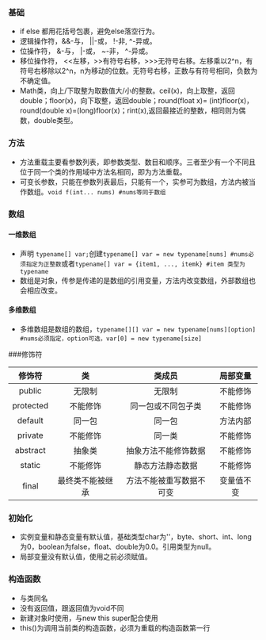 ### 基础
+ if else 都用花括号包裹，避免else落空行为。
+ 逻辑操作符，&&-与， ||-或， !-非, ^-异或。
+ 位操作符， &-与， |-或， ~-非， ^-异或。
+ 移位操作符， <<左移，>>有符号右移，>>>无符号右移。左移乘以2^n，有符号右移除以2^n，n为移动的位数。无符号右移，正数与有符号相同，负数为不确定值。
+ Math类，向上/下取整为取数值大/小的整数。ceil(x)，向上取整，返回double；floor(x)，向下取整，返回double；round(float x)= (int)floor(x)，round(double x)=(long)floor(x)；rint(x),返回最接近的整数，相同则为偶数，double类型。

### 方法
+ 方法重载主要看参数列表，即参数类型、数目和顺序。三者至少有一个不同且位于同一个类的作用域中方法名相同，即为方法重载。
+ 可变长参数，只能在参数列表最后，只能有一个，实参可为数组，方法内被当作数组。`void f(int... nums) #nums等同于数组`

### 数组
#### 一维数组
+ 声明 `typename[] var;`创建`typename[] var = new typename[nums] #nums必须指定为正整数`或者`typename[] var = {item1, ..., itemk} #item 类型为typename`
+ 数组是对象，传参是传递的是数组的引用变量，方法内改变数组，外部数组也会相应改变。
#### 多维数组
+ 多维数组是数组的数组，`typename[][] var = new typename[nums][option] #nums必须指定，option可选，var[0] = new typename[size] `

###修饰符

| 修饰符 | 类  | 类成员 | 局部变量 |
| :----: | :-: | :----: | :-----: |
| public | 无限制 | 无限制 | 不能修饰 |
| protected | 不能修饰 | 同一包或不同包子类 | 不能修饰|
| default | 同一包 | 同一包 | 方法内部 |
| private | 不能修饰 | 同一类 | 不能修饰 |
| abstract | 抽象类 | 抽象方法不能修饰数据 | 不能修饰 |
| static | 不能修饰 | 静态方法静态数据 | 不能修饰 |
| final | 最终类不能被继承 | 方法不能被重写数据不可变 | 变量值不变|
 
 ### 初始化
 + 实例变量和静态变量有默认值，基础类型char为''，byte、short、int、long为0，boolean为false，float、double为0.0。引用类型为null。
 + 局部变量没有默认值，使用之前必须赋值。
 
 ### 构造函数
 + 与类同名
 + 没有返回值，跟返回值为void不同
 + 新建对象时使用，与new this super配合使用
 + this()为调用当前类的构造函数，必须为重载的构造函数第一行
